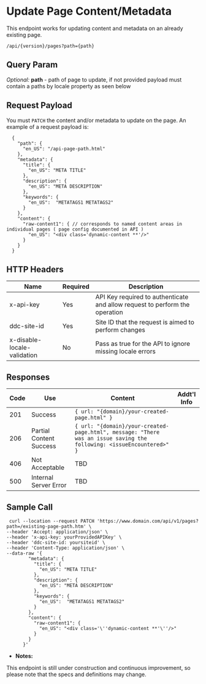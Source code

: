 # Update Page Content/Metadata

This endpoint works for updating content and metadata on an already existing page.

`/api/{version}/pages?path={path}`
## Query Param 
*Optional:*
**path** - path of page to update, if not provided payload must contain a paths by locale property as seen below
## Request Payload

You must `PATCH` the content and/or metadata to update on the page. An example of a request payload is:
```
  {
    "path": {
      "en_US": "/api-page-path.html" 
    },
    "metadata": {
      "title": {
        "en_US": "META TITLE"
      },
      "description": {
        "en_US": "META DESCRIPTION"
      },
      "keywords": {
        "en_US":  "METATAGS1 METATAGS2"
      }
    },
    "content": {
      "raw-content1": { // corresponds to named content areas in individual pages ( page config documented in API )
        "en_US": "<div class='dynamic-content **'/>"
      }
    }
  }
```

## HTTP Headers

| Name | Required | Description |
| --- | --- | --- |
| x-api-key | Yes | API Key required to authenticate and allow request to perform the operation |
| ddc-site-id | Yes | Site ID that the request is aimed to perform changes |
| x-disable-locale-validation | No | Pass as true for the API to ignore missing locale errors |

## Responses

| Code | Use | Content | Addt'l Info |
| --- | --- | --- | --- |
| 201 | Success | `{ url: "{domain}/your-created-page.html" }` | |
| 206 | Partial Content Success | `{ url: "{domain}/your-created-page.html", message: "There was an issue saving the following: <issueEncountered>" }` | |
| 406 | Not Acceptable | TBD | |
| 500 | Internal Server Error | TBD | |

## Sample Call

```
 curl --location --request PATCH 'https://www.domain.com/api/v1/pages?path=/existing-page-path.htm' \
--header 'Accept: application/json' \
--header 'x-api-key: yourProvidedAPIKey' \
--header 'ddc-site-id: yoursiteid' \
--header 'Content-Type: application/json' \
--data-raw '{
        "metadata": {
          "title": {
            "en_US": "META TITLE"
          },
          "description": {
            "en_US": "META DESCRIPTION"
          },
          "keywords": {
            "en_US":  "METATAGS1 METATAGS2"
          }
        },
        "content": {
          "raw-content1": {
            "en_US": "<div class='\''dynamic-content **'\''/>"
          }
        }
      }'
```


* **Notes:**

 This endpoint is still under construction and continuous improvement, so please note that the specs and definitions may change.

